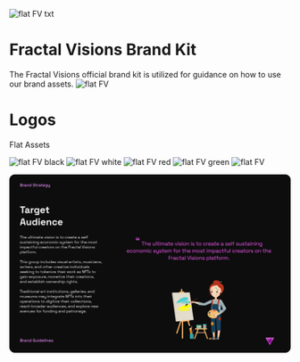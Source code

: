 ![flat FV txt](https://github.com/user-attachments/assets/7ad457ae-6a45-40e9-b3f5-ebd9e90f7236)

# Fractal Visions Brand Kit

The Fractal Visions official brand kit is utilized for guidance on how to use our brand assets.
![flat FV](https://github.com/user-attachments/assets/22eb62df-9266-4ac6-9847-054bc07a60cd)

# Logos

Flat Assets

<img width="200" alt="flat FV black" src="https://github.com/user-attachments/assets/ca7a41a4-a75f-490c-afa0-1c73195d7257" />
<img width="200" alt="flat FV white" src="https://github.com/user-attachments/assets/3ab011d0-b81d-450b-8631-68f48c478097" />
<img width="200" alt="flat FV red" src="https://github.com/user-attachments/assets/2f355b4b-835b-49cb-a1e8-0fc2588701a0" />
<img width="200" alt="flat FV green" src="https://github.com/user-attachments/assets/0272bc90-ac97-4a65-8809-1f1f7647bd8c" />
<img width="200" alt="flat FV" src="https://github.com/user-attachments/assets/542f51cc-dbbe-4985-96ab-c022148505e6" />

![target audience](./assets/brand-kits/Brand%20Audience.png)